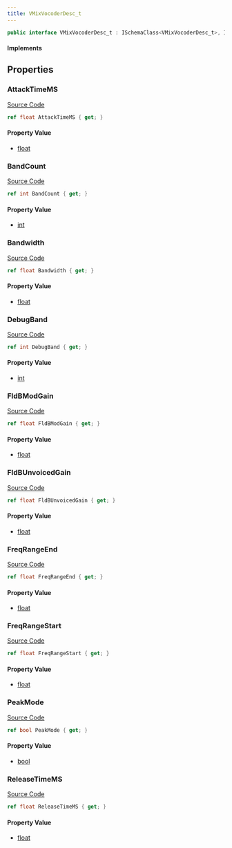 ```yaml
---
title: VMixVocoderDesc_t
---
```


```csharp
public interface VMixVocoderDesc_t : ISchemaClass<VMixVocoderDesc_t>, ISchemaField, ISchemaClass, INativeHandle
```

#### Implements

## Properties

### AttackTimeMS

[Source Code](https://github.com/swiftly-solution/swiftlys2/blob/beta/managed/src/SwiftlyS2.Generated/Schemas/Interfaces/VMixVocoderDesc_t.cs#L28)

```csharp
ref float AttackTimeMS { get; }
```

#### Property Value

- [float](https://learn.microsoft.com/dotnet/api/system.single)

### BandCount

[Source Code](https://github.com/swiftly-solution/swiftlys2/blob/beta/managed/src/SwiftlyS2.Generated/Schemas/Interfaces/VMixVocoderDesc_t.cs#L16)

```csharp
ref int BandCount { get; }
```

#### Property Value

- [int](https://learn.microsoft.com/dotnet/api/system.int32)

### Bandwidth

[Source Code](https://github.com/swiftly-solution/swiftlys2/blob/beta/managed/src/SwiftlyS2.Generated/Schemas/Interfaces/VMixVocoderDesc_t.cs#L18)

```csharp
ref float Bandwidth { get; }
```

#### Property Value

- [float](https://learn.microsoft.com/dotnet/api/system.single)

### DebugBand

[Source Code](https://github.com/swiftly-solution/swiftlys2/blob/beta/managed/src/SwiftlyS2.Generated/Schemas/Interfaces/VMixVocoderDesc_t.cs#L32)

```csharp
ref int DebugBand { get; }
```

#### Property Value

- [int](https://learn.microsoft.com/dotnet/api/system.int32)

### FldBModGain

[Source Code](https://github.com/swiftly-solution/swiftlys2/blob/beta/managed/src/SwiftlyS2.Generated/Schemas/Interfaces/VMixVocoderDesc_t.cs#L20)

```csharp
ref float FldBModGain { get; }
```

#### Property Value

- [float](https://learn.microsoft.com/dotnet/api/system.single)

### FldBUnvoicedGain

[Source Code](https://github.com/swiftly-solution/swiftlys2/blob/beta/managed/src/SwiftlyS2.Generated/Schemas/Interfaces/VMixVocoderDesc_t.cs#L26)

```csharp
ref float FldBUnvoicedGain { get; }
```

#### Property Value

- [float](https://learn.microsoft.com/dotnet/api/system.single)

### FreqRangeEnd

[Source Code](https://github.com/swiftly-solution/swiftlys2/blob/beta/managed/src/SwiftlyS2.Generated/Schemas/Interfaces/VMixVocoderDesc_t.cs#L24)

```csharp
ref float FreqRangeEnd { get; }
```

#### Property Value

- [float](https://learn.microsoft.com/dotnet/api/system.single)

### FreqRangeStart

[Source Code](https://github.com/swiftly-solution/swiftlys2/blob/beta/managed/src/SwiftlyS2.Generated/Schemas/Interfaces/VMixVocoderDesc_t.cs#L22)

```csharp
ref float FreqRangeStart { get; }
```

#### Property Value

- [float](https://learn.microsoft.com/dotnet/api/system.single)

### PeakMode

[Source Code](https://github.com/swiftly-solution/swiftlys2/blob/beta/managed/src/SwiftlyS2.Generated/Schemas/Interfaces/VMixVocoderDesc_t.cs#L34)

```csharp
ref bool PeakMode { get; }
```

#### Property Value

- [bool](https://learn.microsoft.com/dotnet/api/system.boolean)

### ReleaseTimeMS

[Source Code](https://github.com/swiftly-solution/swiftlys2/blob/beta/managed/src/SwiftlyS2.Generated/Schemas/Interfaces/VMixVocoderDesc_t.cs#L30)

```csharp
ref float ReleaseTimeMS { get; }
```

#### Property Value

- [float](https://learn.microsoft.com/dotnet/api/system.single)

